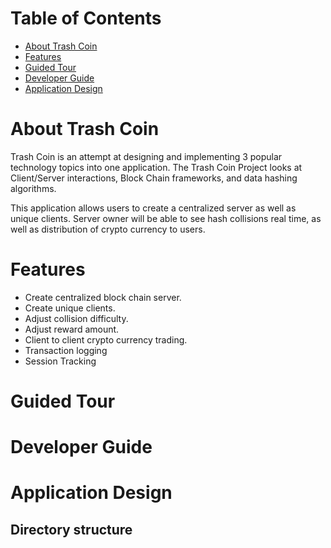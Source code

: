 # Table of Contents

* [About Trash Coin](#about-Trash-Coin)
* [Features](#features)
* [Guided Tour](#guided-tour)
* [Developer Guide](#developer-guide)
* [Application Design](#application-design)


# About Trash Coin 

Trash Coin is an attempt at designing and implementing 3 popular technology topics into one application. The Trash Coin Project looks at Client/Server interactions, Block Chain frameworks, and data hashing algorithms. 

This application allows users to create a centralized server as well as unique clients.  Server owner will be able to see hash collisions real time, as well as distribution of crypto currency to users. 

# Features

* Create centralized block chain server.
* Create unique clients.
* Adjust collision difficulty.
* Adjust reward amount.
* Client to client crypto currency trading.
* Transaction logging  
* Session Tracking

# Guided Tour

# Developer Guide

# Application Design

## Directory structure

